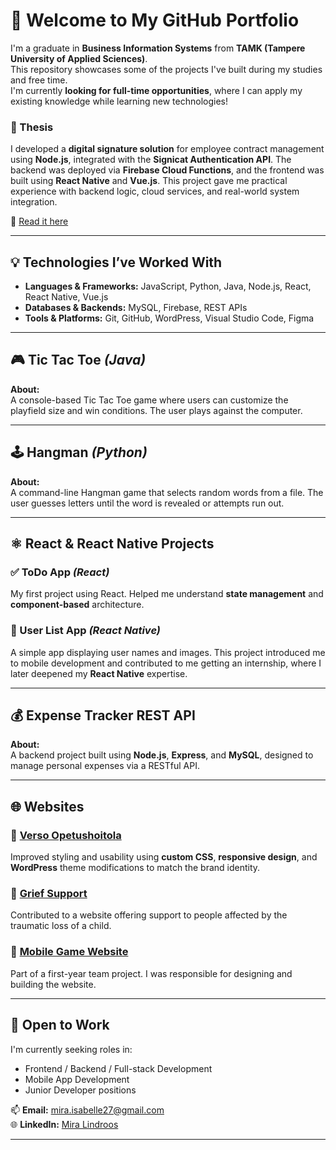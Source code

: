 # 👋 Welcome to My GitHub Portfolio

I'm a graduate in **Business Information Systems** from **TAMK (Tampere University of Applied Sciences)**.  
This repository showcases some of the projects I've built during my studies and free time.  
I'm currently **looking for full-time opportunities**, where I can apply my existing knowledge while learning new technologies!

### 📄 Thesis  
I developed a **digital signature solution** for employee contract management using **Node.js**, integrated with the **Signicat Authentication API**. The backend was deployed via **Firebase Cloud Functions**, and the frontend was built using **React Native** and **Vue.js**. This project gave me practical experience with backend logic, cloud services, and real-world system integration.

📄 [Read it here](https://urn.fi/URN:NBN:fi:amk-202504146480)

---

## 💡 Technologies I’ve Worked With

- **Languages & Frameworks:** JavaScript, Python, Java, Node.js, React, React Native, Vue.js  
- **Databases & Backends:** MySQL, Firebase, REST APIs  
- **Tools & Platforms:** Git, GitHub, WordPress, Visual Studio Code, Figma

---

## 🎮 Tic Tac Toe _(Java)_

**About:**  
A console-based Tic Tac Toe game where users can customize the playfield size and win conditions. The user plays against the computer.

---

## 🕹 Hangman _(Python)_

**About:**  
A command-line Hangman game that selects random words from a file. The user guesses letters until the word is revealed or attempts run out.

---

## ⚛️ React & React Native Projects

### ✅ ToDo App _(React)_
My first project using React. Helped me understand **state management** and **component-based** architecture.

### 📱 User List App _(React Native)_
A simple app displaying user names and images. This project introduced me to mobile development and contributed to me getting an internship, where I later deepened my **React Native** expertise.

---

## 💰 Expense Tracker REST API

**About:**  
A backend project built using **Node.js**, **Express**, and **MySQL**, designed to manage personal expenses via a RESTful API.

---

## 🌐 Websites

### 🔹 [Verso Opetushoitola](https://verso-opetushoitola.fi)  
Improved styling and usability using **custom CSS**, **responsive design**, and **WordPress** theme modifications to match the brand identity.

### 🔹 [Grief Support](https://griefsupport.fi)  
Contributed to a website offering support to people affected by the traumatic loss of a child.

### 🔹 [Mobile Game Website](https://webpages.tuni.fi/21tiko4a/index.html)  
Part of a first-year team project. I was responsible for designing and building the website.

---

## 🚀 Open to Work

I'm currently seeking roles in:

- Frontend / Backend / Full-stack Development  
- Mobile App Development  
- Junior Developer positions  

📫 **Email:** mira.isabelle27@gmail.com  
🌐 **LinkedIn:** [Mira Lindroos](https://www.linkedin.com/in/miralindroos27/)

---
